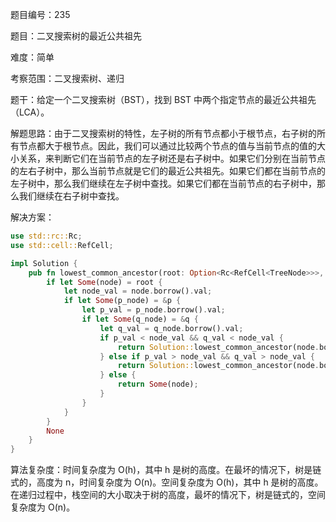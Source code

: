 题目编号：235

题目：二叉搜索树的最近公共祖先

难度：简单

考察范围：二叉搜索树、递归

题干：给定一个二叉搜索树（BST），找到 BST 中两个指定节点的最近公共祖先（LCA）。 

解题思路：由于二叉搜索树的特性，左子树的所有节点都小于根节点，右子树的所有节点都大于根节点。因此，我们可以通过比较两个节点的值与当前节点的值的大小关系，来判断它们在当前节点的左子树还是右子树中。如果它们分别在当前节点的左右子树中，那么当前节点就是它们的最近公共祖先。如果它们都在当前节点的左子树中，那么我们继续在左子树中查找。如果它们都在当前节点的右子树中，那么我们继续在右子树中查找。

解决方案：

```rust
use std::rc::Rc;
use std::cell::RefCell;

impl Solution {
    pub fn lowest_common_ancestor(root: Option<Rc<RefCell<TreeNode>>>, p: Option<Rc<RefCell<TreeNode>>>, q: Option<Rc<RefCell<TreeNode>>>) -> Option<Rc<RefCell<TreeNode>>> {
        if let Some(node) = root {
            let node_val = node.borrow().val;
            if let Some(p_node) = &p {
                let p_val = p_node.borrow().val;
                if let Some(q_node) = &q {
                    let q_val = q_node.borrow().val;
                    if p_val < node_val && q_val < node_val {
                        return Solution::lowest_common_ancestor(node.borrow().left.clone(), p.clone(), q.clone());
                    } else if p_val > node_val && q_val > node_val {
                        return Solution::lowest_common_ancestor(node.borrow().right.clone(), p.clone(), q.clone());
                    } else {
                        return Some(node);
                    }
                }
            }
        }
        None
    }
}
```

算法复杂度：时间复杂度为 O(h)，其中 h 是树的高度。在最坏的情况下，树是链式的，高度为 n，时间复杂度为 O(n)。空间复杂度为 O(h)，其中 h 是树的高度。在递归过程中，栈空间的大小取决于树的高度，最坏的情况下，树是链式的，空间复杂度为 O(n)。